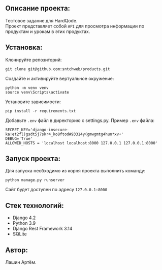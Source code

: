 ## Описание проекта:

Тестовое задание для НаrdQоdе.  
Проект представляет собой `API` для просмотра информации по продуктам и урокам в этих продуктах.

## Установка:

Клонируйте репозиторий:
```
git clone git@github.com:sntchweb/products.git
```

Создайте и активируйте вертуальное окружение:
```
python -m venv venv
source venv\Scripts\activate
```

Установите зависимости:
```
pip install -r requirements.txt
```

Добавьте `.env` файл в директорию с settings.py. Пример `.env` файла:
```
SECRET_KEY='django-insecure-ka!et2fl)gsdt5j7skr4_ko8ftod#93314y(gmwgmtg4hun*xv+'
DEBUG='True'
ALLOWED_HOSTS = 'localhost localhost:8000 127.0.0.1 127.0.0.1:8000'
```
## Запуск проекта:

Для запуска необходимо из корня проекта выполнить команду:
```
python manage.py runserver
```

Сайт будет доступен по адресу `127.0.0.1:8000`

## Стек технологий:
- Django 4.2
- Python 3.9
- Django Rest Framework 3.14
- SQLite

## Автор:
Лашин Артём.